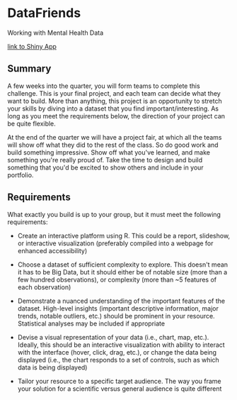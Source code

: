 # DataFriends
Working with Mental Health Data

[link to Shiny App](https://andreashindman.shinyapps.io/DataFriends/)
## Summary

A few weeks into the quarter, you will form teams to complete this challenge.  This is your final project, and each team can decide what they want to build.  More than anything, this project is an opportunity to stretch your skills by diving into a dataset that you find important/interesting.  As long as you meet the requirements below, the direction of your project can be quite flexible.

At the end of the quarter we will have a project fair, at which all the teams will show off what they did to the rest of the class. So do good work and build something impressive. Show off what you've learned, and make something you're really proud of. Take the time to design and build something that you'd be excited to show others and include in your portfolio.

## Requirements

What exactly you build is up to your group, but it must meet the following requirements:

* Create an interactive platform using R.  This could be a report, slideshow, or interactive visualization (preferably compiled into a webpage for enhanced accessibility)

* Choose a dataset of sufficient complexity to explore.  This doesn't mean it has to be Big Data, but it should either be of notable size (more than a few hundred observations), or complexity (more than ~5 features of each observation)

* Demonstrate a nuanced understanding of the important features of the dataset.  High-level insights (important descriptive information, major trends, notable outliers, etc.) should be prominent in your resource.  Statistical analyses may be included if appropriate

* Devise a visual representation of your data (i.e., chart, map, etc.).  Ideally, this should be an interactive visualization with ability to interact with the interface (hover, click, drag, etc.), or change the data being displayed (i.e., the chart responds to a set of controls, such as which data is being displayed)

* Tailor your resource to a specific target audience.  The way you frame your solution for a scientific versus general audience is quite different
